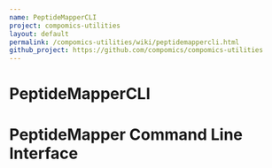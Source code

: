 ```yaml
---
name: PeptideMapperCLI
project: compomics-utilities
layout: default
permalink: /compomics-utilities/wiki/peptidemappercli.html
github_project: https://github.com/compomics/compomics-utilities
---
```


# PeptideMapperCLI

# PeptideMapper Command Line Interface #

